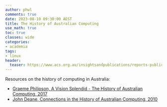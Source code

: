 ```yaml
---
author: phwl
comments: true
date: 2023-08-10 09:30:00 AEST
title: The History of Australian Computing
use_math: true
toc: true
classes: wide
categories:
- academia
tags:
- linux
header:
  teaser: https://www.acs.org.au/insightsandpublications/reports-publications/vision-spendid/_jcr_content/root/responsivegrid/container_copy_copy_/two_column_container/responsivegrid_copy_1879747448/responsivegrid2/image.coreimg.jpeg/1690998869460/vision-splendid-300x420.jpeg
---
```


Resources on the history of computing in Australia:
  * [Graeme Philipson, A Vision Splendid - The History of Australian Computing, 2017](https://www.acs.org.au/insightsandpublications/reports-publications/vision-spendid.html)
  * [John Deane, Connections in the History of Australian Computing, 2010](https://link.springer.com/chapter/10.1007/978-3-642-15199-6_1)
